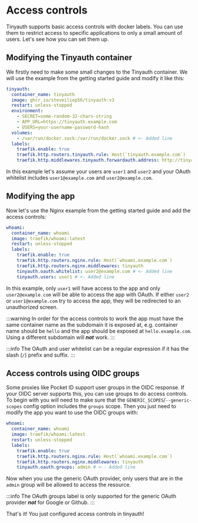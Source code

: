 # Access controls

Tinyauth supports basic access controls with docker labels. You can use them to restrict access to specific applications to only a small amount of users. Let's see how you can set them up.

## Modifying the Tinyauth container

We firstly need to make some small changes to the Tinyauth container. We will use the example from the getting started guide and modify it like this:

```yaml
tinyauth:
  container_name: tinyauth
  image: ghcr.io/steveiliop56/tinyauth:v3
  restart: unless-stopped
  environment:
    - SECRET=some-random-32-chars-string
    - APP_URL=https://tinyauth.example.com
    - USERS=your-username-password-hash
  volumes:
    - /var/run/docker.sock:/var/run/docker.sock # <- Added line
  labels:
    traefik.enable: true
    traefik.http.routers.tinyauth.rule: Host(`tinyauth.example.com`)
    traefik.http.middlewares.tinyauth.forwardauth.address: http://tinyauth:3000/api/auth/traefik
```

In this example let's assume your users are `user1` and `user2` and your OAuth whitelist includes `user1@example.com` and `user2@example.com`.

## Modifying the app

Now let's use the Nginx example from the getting started guide and add the access controls:

```yaml
whoami:
  container_name: whoami
  image: traefik/whoami:latest
  restart: unless-stopped
  labels:
    traefik.enable: true
    traefik.http.routers.nginx.rule: Host(`whoami.example.com`)
    traefik.http.routers.nginx.middlewares: tinyauth
    tinyauth.oauth.whitelist: user2@example.com # <- Added line
    tinyauth.users: user1 # <- Added line
```

In this example, only `user1` will have access to the app and only `user2@example.com` will be able to access the app with OAuth. If either `user2` or `user1@example.com` try to access the app, they will be redirected to an unauthorized screen.

:::warning
In order for the access controls to work the app must have the same container name as the subdomain it is exposed at, e.g. container name should be `hello` and the app should be exposed at `hello.example.com`. Using a different subdomain will **_not_** work.
:::

:::info
The OAuth and user whitelist can be a regular expression if it has the slash (`/`) prefix and suffix.
:::

## Access controls using OIDC groups

Some proxies like Pocket ID support user groups in the OIDC response. If your OIDC server supports this, you can use groups to do access controls. To begin with you will need to make sure that the `GENERIC_SCOPES`/`--generic-scopes` config option includes the `groups` scope. Then you just need to modify the app you want to use the OIDC groups with:

```yaml
whoami:
  container_name: whoami
  image: traefik/whoami:latest
  restart: unless-stopped
  labels:
    traefik.enable: true
    traefik.http.routers.nginx.rule: Host(`whoami.example.com`)
    traefik.http.routers.nginx.middlewares: tinyauth
    tinyauth.oauth.groups: admin # <-- Added line
```

Now when you use the generic OAuth provider, only users that are in the `admin` group will be allowed to access the resource.

:::info
The OAuth groups label is only supported for the generic OAuth provider **_not_** for Google or Github.
:::

That's it! You just configured access controls in tinyauth!
